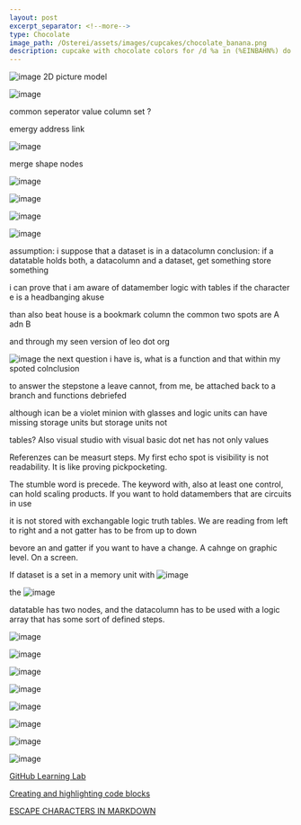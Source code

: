 ```yaml
---
layout: post
excerpt_separator: <!--more-->
type: Chocolate
image_path: /Osterei/assets/images/cupcakes/chocolate_banana.png
description: cupcake with chocolate colors for /d %a in (%EINBAHN%) do dir /b %a
---
```

![image](https://user-images.githubusercontent.com/75255909/205431353-16090c42-091d-40e7-871b-e578f7097c14.png)
2D picture model

![image](https://user-images.githubusercontent.com/75255909/205606079-2272f331-b688-486b-b0b7-08dd0dcd277e.png)

common seperator value
column set       ?

emergy address link

![image](https://user-images.githubusercontent.com/75255909/205613697-d9f8948b-1a9f-4adf-8620-ab70880268c5.png)

merge shape nodes

![image](https://user-images.githubusercontent.com/75255909/205614143-0b6fa3f7-6c5d-444f-986f-aa1e07377eef.png)

![image](https://user-images.githubusercontent.com/75255909/205615582-7d62e859-14be-467a-a671-931b72631e3b.png)

![image](https://user-images.githubusercontent.com/75255909/205615842-c3b711dd-8d42-4218-95b0-eda357772ddc.png)

![image](https://user-images.githubusercontent.com/75255909/205616030-9273ca46-6355-4df2-9f1e-602239fe5d83.png)

assumption: i suppose that a dataset is in a datacolumn
conclusion: if a datatable holds both, a datacolumn and a dataset, get something store something

i can prove that i am aware of datamember logic with tables
if the character e is a headbanging akuse

than also beat house is a bookmark column
the common two spots are A adn B

and through my seen version of leo dot org

![image](https://user-images.githubusercontent.com/75255909/205618390-85efbf20-15f5-42f0-81cc-18db51cde373.png)
the next question i have is, what is a function and that within my spoted colnclusion

to answer the stepstone a leave cannot, from me, be attached back to a branch
and functions debriefed

although ican be a violet minion with glasses
and logic units can have missing storage units but storage units not

tables?
Also visual studio with visual basic dot net has not only values

Referenzes can be measurt steps. My first echo spot is visibility is not readability.
It is like proving pickpocketing.

The stumble word is precede. The keyword with, also at least one control, can hold scaling
products. If you want to hold datamembers that are circuits in use

it is not stored with exchangable logic truth tables.
We are reading from left to right and a not gatter has to be from up to down

bevore an and gatter if you want to have a change.
A cahnge on graphic level. On a screen.

If dataset is a set in a memory unit with
![image](https://user-images.githubusercontent.com/75255909/205624269-c4b5aafd-d26b-4a74-94ff-3ceb4f116107.png)

the
![image](https://user-images.githubusercontent.com/75255909/205624337-b6cb7b81-2a4d-43b5-8860-fadabaf91f08.png)

datatable has two nodes, and the datacolumn has to be used with a logic
array that has some sort of defined steps.

![image](https://user-images.githubusercontent.com/75255909/205681824-5b1b2024-8178-459d-a7c7-882bd8a05451.png)

![image](https://user-images.githubusercontent.com/75255909/205682752-f63d2780-8998-42b0-bf00-525489eb625e.png)

![image](https://user-images.githubusercontent.com/75255909/205684055-5a70e908-146c-48c9-b171-0b459ce293fb.png)

![image](https://user-images.githubusercontent.com/75255909/205684297-8733af1c-66de-45d2-8fd5-dfd742903e09.png)

![image](https://user-images.githubusercontent.com/75255909/205685862-0c09aa9c-cda2-4cf3-a50f-d8e1d8214e6e.png)

![image](https://user-images.githubusercontent.com/75255909/205694865-2d9ef365-e3f7-497c-888f-9e1b6e053832.png)

![image](https://user-images.githubusercontent.com/75255909/205695602-09a3d7e3-9b34-4d65-963b-e81e3e81efc9.png)

![image](https://user-images.githubusercontent.com/75255909/205695728-a9b80c3b-9f7a-4ef7-a7ea-56fa45762247.png)

[GitHub Learning Lab](https://github.com/apps/github-learning-lab)

[Creating and highlighting code blocks](https://docs.github.com/en/get-started/writing-on-github/working-with-advanced-formatting/creating-and-highlighting-code-blocks)

[ESCAPE CHARACTERS IN MARKDOWN](https://whatismarkdown.com/how-to-escape-markdown-characters/#:~:text=Markdown%20is%20not%20a%20new%20language%3B%20it%20is,common%20way%20is%20to%20use%20the%20backslash%20character.)
